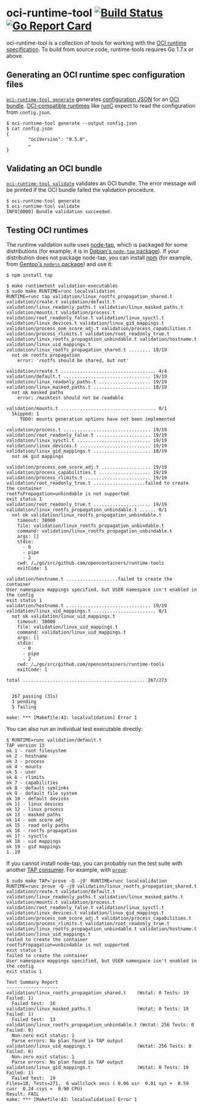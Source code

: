 # oci-runtime-tool [![Build Status](https://travis-ci.org/opencontainers/runtime-tools.svg?branch=master)](https://travis-ci.org/opencontainers/runtime-tools) [![Go Report Card](https://goreportcard.com/badge/github.com/opencontainers/runtime-tools)](https://goreportcard.com/report/github.com/opencontainers/runtime-tools)

oci-runtime-tool is a collection of tools for working with the [OCI runtime specification][runtime-spec].
To build from source code, runtime-tools requires Go 1.7.x or above.

## Generating an OCI runtime spec configuration files

[`oci-runtime-tool generate`][generate.1] generates [configuration JSON][config.json] for an [OCI bundle][bundle].
[OCI-compatible runtimes][runtime-spec] like [runC][] expect to read the configuration from `config.json`.

```console
$ oci-runtime-tool generate --output config.json
$ cat config.json
{
        "ociVersion": "0.5.0",
        …
}
```

## Validating an OCI bundle

[`oci-runtime-tool validate`][validate.1] validates an OCI bundle.
The error message will be printed if the OCI bundle failed the validation procedure.

```console
$ oci-runtime-tool generate
$ oci-runtime-tool validate
INFO[0000] Bundle validation succeeded.
```

## Testing OCI runtimes

The runtime validation suite uses [node-tap][], which is packaged for some distributions (for example, it is in [Debian's `node-tap` package][debian-node-tap]).
If your distribution does not package node-tap, you can install [npm][] (for example, from [Gentoo's `nodejs` package][gentoo-nodejs]) and use it:

```console
$ npm install tap
```

```console
$ make runtimetest validation-executables
$ sudo make RUNTIME=runc localvalidation
RUNTIME=runc tap validation/linux_rootfs_propagation_shared.t validation/create.t validation/default.t validation/linux_readonly_paths.t validation/linux_masked_paths.t validation/mounts.t validation/process.t validation/root_readonly_false.t validation/linux_sysctl.t validation/linux_devices.t validation/linux_gid_mappings.t validation/process_oom_score_adj.t validation/process_capabilities.t validation/process_rlimits.t validation/root_readonly_true.t validation/linux_rootfs_propagation_unbindable.t validation/hostname.t validation/linux_uid_mappings.t
validation/linux_rootfs_propagation_shared.t ........ 18/19
  not ok rootfs propagation
    error: 'rootfs should be shared, but not'

validation/create.t ................................... 4/4
validation/default.t ................................ 19/19
validation/linux_readonly_paths.t ................... 19/19
validation/linux_masked_paths.t ..................... 18/19
  not ok masked paths
    error: /masktest should not be readable

validation/mounts.t ................................... 0/1
  Skipped: 1
     TODO: mounts generation options have not been implemented

validation/process.t ................................ 19/19
validation/root_readonly_false.t .................... 19/19
validation/linux_sysctl.t ........................... 19/19
validation/linux_devices.t .......................... 19/19
validation/linux_gid_mappings.t ..................... 18/19
  not ok gid mappings

validation/process_oom_score_adj.t .................. 19/19
validation/process_capabilities.t ................... 19/19
validation/process_rlimits.t ........................ 19/19
validation/root_readonly_true.t ...................failed to create the container
rootfsPropagation=unbindable is not supported
exit status 1
validation/root_readonly_true.t ..................... 19/19
validation/linux_rootfs_propagation_unbindable.t ...... 0/1
  not ok validation/linux_rootfs_propagation_unbindable.t
    timeout: 30000
    file: validation/linux_rootfs_propagation_unbindable.t
    command: validation/linux_rootfs_propagation_unbindable.t
    args: []
    stdio:
      - 0
      - pipe
      - 2
    cwd: /…/go/src/github.com/opencontainers/runtime-tools
    exitCode: 1

validation/hostname.t ...................failed to create the container
User namespace mappings specified, but USER namespace isn't enabled in the config
exit status 1
validation/hostname.t ............................... 19/19
validation/linux_uid_mappings.t ....................... 0/1
  not ok validation/linux_uid_mappings.t
    timeout: 30000
    file: validation/linux_uid_mappings.t
    command: validation/linux_uid_mappings.t
    args: []
    stdio:
      - 0
      - pipe
      - 2
    cwd: /…/go/src/github.com/opencontainers/runtime-tools
    exitCode: 1

total ............................................. 267/273


  267 passing (31s)
  1 pending
  5 failing

make: *** [Makefile:43: localvalidation] Error 1
```

You can also run an individual test executable directly:

```console
$ RUNTIME=runc validation/default.t
TAP version 13
ok 1 - root filesystem
ok 2 - hostname
ok 3 - process
ok 4 - mounts
ok 5 - user
ok 6 - rlimits
ok 7 - capabilities
ok 8 - default symlinks
ok 9 - default file system
ok 10 - default devices
ok 11 - linux devices
ok 12 - linux process
ok 13 - masked paths
ok 14 - oom score adj
ok 15 - read only paths
ok 16 - rootfs propagation
ok 17 - sysctls
ok 18 - uid mappings
ok 19 - gid mappings
1..19
```

If you cannot install node-tap, you can probably run the test suite with another [TAP consumer][tap-consumers].
For example, with [`prove`][prove]:

```console
$ sudo make TAP='prove -Q -j9' RUNTIME=runc localvalidation
RUNTIME=runc prove -Q -j9 validation/linux_rootfs_propagation_shared.t validation/create.t validation/default.t validation/linux_readonly_paths.t validation/linux_masked_paths.t validation/mounts.t validation/process.t validation/root_readonly_false.t validation/linux_sysctl.t validation/linux_devices.t validation/linux_gid_mappings.t validation/process_oom_score_adj.t validation/process_capabilities.t validation/process_rlimits.t validation/root_readonly_true.t validation/linux_rootfs_propagation_unbindable.t validation/hostname.t validation/linux_uid_mappings.t
failed to create the container
rootfsPropagation=unbindable is not supported
exit status 1
failed to create the container
User namespace mappings specified, but USER namespace isn't enabled in the config
exit status 1

Test Summary Report
-------------------
validation/linux_rootfs_propagation_shared.t    (Wstat: 0 Tests: 19 Failed: 1)
  Failed test:  16
validation/linux_masked_paths.t                 (Wstat: 0 Tests: 19 Failed: 1)
  Failed test:  13
validation/linux_rootfs_propagation_unbindable.t (Wstat: 256 Tests: 0 Failed: 0)
  Non-zero exit status: 1
  Parse errors: No plan found in TAP output
validation/linux_uid_mappings.t                 (Wstat: 256 Tests: 0 Failed: 0)
  Non-zero exit status: 1
  Parse errors: No plan found in TAP output
validation/linux_gid_mappings.t                 (Wstat: 0 Tests: 19 Failed: 1)
  Failed test:  19
Files=18, Tests=271,  6 wallclock secs ( 0.06 usr  0.01 sys +  0.59 cusr  0.24 csys =  0.90 CPU)
Result: FAIL
make: *** [Makefile:43: localvalidation] Error 1
```

[bundle]: https://github.com/opencontainers/runtime-spec/blob/master/bundle.md
[config.json]: https://github.com/opencontainers/runtime-spec/blob/master/config.md
[debian-node-tap]: https://packages.debian.org/stretch/node-tap
[debian-nodejs]: https://packages.debian.org/stretch/nodejs
[gentoo-nodejs]: https://packages.gentoo.org/packages/net-libs/nodejs
[node-tap]: http://www.node-tap.org/
[npm]: https://www.npmjs.com/
[prove]: http://search.cpan.org/~leont/Test-Harness-3.39/bin/prove
[runC]: https://github.com/opencontainers/runc
[runtime-spec]: https://github.com/opencontainers/runtime-spec
[tap-consumers]: https://testanything.org/consumers.html

[generate.1]: man/oci-runtime-tool-generate.1.md
[validate.1]: man/oci-runtime-tool-validate.1.md
